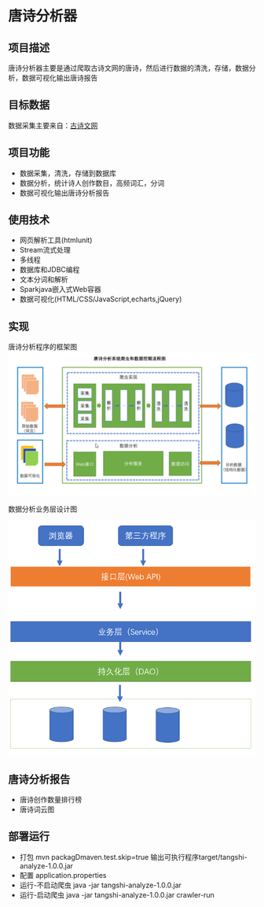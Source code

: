 # 唐诗分析器
## 项目描述
唐诗分析器主要是通过爬取古诗文网的唐诗，然后进行数据的清洗，存储，数据分析，数据可视化输出唐诗报告
## 目标数据
数据采集主要来自：[古诗文网](https://www.gushiwen.org/)
## 项目功能
- 数据采集，清洗，存储到数据库  
- 数据分析，统计诗人创作数目，高频词汇，分词  
- 数据可视化输出唐诗分析报告
## 使用技术
- 网页解析工具(htmlunit)
- Stream流式处理
- 多线程
- 数据库和JDBC编程
- 文本分词和解析
- Sparkjava嵌入式Web容器
- 数据可视化(HTML/CSS/JavaScript,echarts,jQuery)

## 实现
唐诗分析程序的框架图
![](./design.png)

数据分析业务层设计图

![](./dataparse.PNG)


## 唐诗分析报告
- 唐诗创作数量排行榜
- 唐诗词云图
##  部署运行 
- 打包 mvn packagDmaven.test.skip=true 输出可执行程序target/tangshi-analyze-1.0.0.jar 
- 配置 application.properties 
- 运行-不启动爬虫 java -jar tangshi-analyze-1.0.0.jar 
- 运行-启动爬虫 java -jar tangshi-analyze-1.0.0.jar crawler-run 
